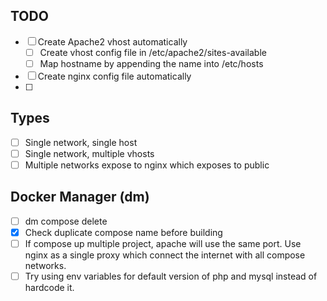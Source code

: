 

## TODO
- [ ] Create Apache2 vhost automatically
    - [ ] Create vhost config file in /etc/apache2/sites-available
    - [ ] Map hostname by appending the name into /etc/hosts
- [ ] Create nginx config file automatically
- [ ] 

## Types
- [ ] Single network, single host
- [ ] Single network, multiple vhosts
- [ ] Multiple networks expose to nginx which exposes to public

## Docker Manager (dm)
- [ ] dm compose delete <compose-name>
- [x] Check duplicate compose name before building
- [ ] If compose up multiple project, apache will use the same port. Use nginx as a single proxy which connect the internet with all compose networks.
- [ ] Try using env variables for default version of php and mysql instead of hardcode it.